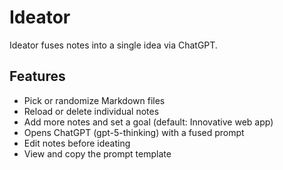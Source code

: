 # Ideator

Ideator fuses notes into a single idea via ChatGPT.

## Features

- Pick or randomize Markdown files
- Reload or delete individual notes
- Add more notes and set a goal (default: Innovative web app)
- Opens ChatGPT (gpt-5-thinking) with a fused prompt
- Edit notes before ideating
- View and copy the prompt template
